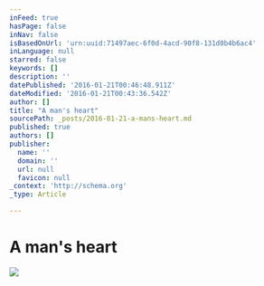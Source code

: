 ```yaml
---
inFeed: true
hasPage: false
inNav: false
isBasedOnUrl: 'urn:uuid:71497aec-6f0d-4acd-90f8-131d0b4b6ac4'
inLanguage: null
starred: false
keywords: []
description: ''
datePublished: '2016-01-21T00:46:48.911Z'
dateModified: '2016-01-21T00:43:36.542Z'
author: []
title: "A man's heart"
sourcePath: _posts/2016-01-21-a-mans-heart.md
published: true
authors: []
publisher:
  name: ''
  domain: ''
  url: null
  favicon: null
_context: 'http://schema.org'
_type: Article

---
```

# A man's heart
![](https://s3-us-west-2.amazonaws.com/the-grid-img/p/f8687f221d6aa87fedc4de5841dc086b0f1f59ce.png)
